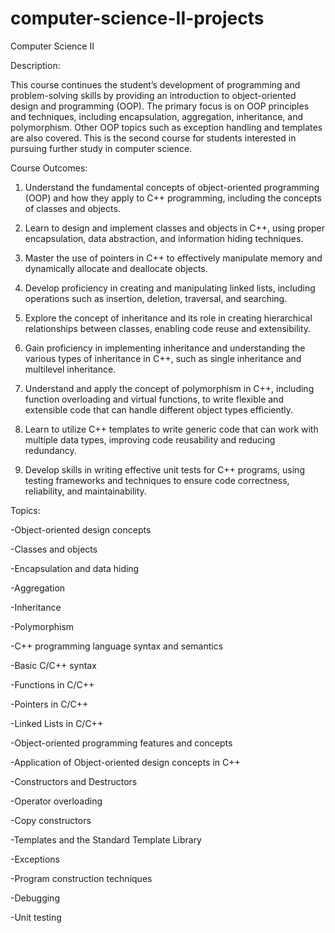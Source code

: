 # computer-science-II-projects

Computer Science II

Description:

This course continues the student’s development of programming and problem-solving skills by providing an introduction to object-oriented design and programming (OOP). The primary focus is on OOP principles and techniques, including encapsulation, aggregation, inheritance, and polymorphism. Other OOP topics such as exception handling and templates are also covered. This is the second course for students interested in pursuing further study in computer science.

Course Outcomes:

1. Understand the fundamental concepts of object-oriented programming (OOP) and how they apply to C++ programming, including the concepts of classes and objects.

2. Learn to design and implement classes and objects in C++, using proper encapsulation, data abstraction, and information hiding techniques.

3. Master the use of pointers in C++ to effectively manipulate memory and dynamically allocate and deallocate objects.

4. Develop proficiency in creating and manipulating linked lists, including operations such as insertion, deletion, traversal, and searching.

5. Explore the concept of inheritance and its role in creating hierarchical relationships between classes, enabling code reuse and extensibility.

6. Gain proficiency in implementing inheritance and understanding the various types of inheritance in C++, such as single inheritance and multilevel inheritance.

7. Understand and apply the concept of polymorphism in C++, including function overloading and virtual functions, to write flexible and extensible code that can handle different object types efficiently.

8. Learn to utilize C++ templates to write generic code that can work with multiple data types, improving code reusability and reducing redundancy.

9. Develop skills in writing effective unit tests for C++ programs, using testing frameworks and techniques to ensure code correctness, reliability, and maintainability.

Topics:

-Object-oriented design concepts

-Classes and objects

-Encapsulation and data hiding

-Aggregation

-Inheritance

-Polymorphism

-C++ programming language syntax and semantics

-Basic C/C++ syntax

-Functions in C/C++

-Pointers in C/C++

-Linked Lists in C/C++

-Object-oriented programming features and concepts

-Application of Object-oriented design concepts in C++

-Constructors and Destructors

-Operator overloading

-Copy constructors

-Templates and the Standard Template Library

-Exceptions

-Program construction techniques

-Debugging

-Unit testing

